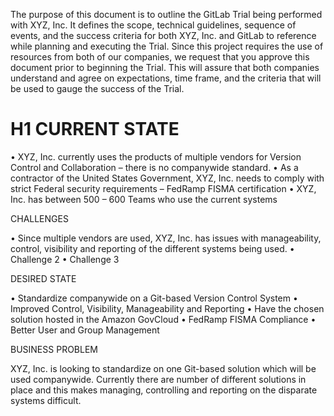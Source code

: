 The purpose of this document is to outline the GitLab Trial being performed with
XYZ, Inc. It defines the scope, technical guidelines, sequence of events, and 
the success criteria for both XYZ, Inc. and GitLab to reference while planning 
and executing the Trial. Since this project requires the use of resources from 
both of our companies, we request that you approve this document prior to 
beginning the Trial.  This will assure that both companies understand and agree 
on expectations, time frame, and the criteria that will be used to gauge the 
success of the Trial. 

# H1 CURRENT STATE

•	XYZ, Inc. currently uses the products of multiple vendors for Version 
Control and Collaboration – there is no companywide standard.
•	As a contractor of the United States Government, XYZ, Inc. needs to comply 
with strict Federal security requirements – FedRamp FISMA certification
•	XYZ, Inc. has between 500 – 600 Teams who use the current systems

CHALLENGES

•	Since multiple vendors are used, XYZ, Inc. has issues with manageability, 
control, visibility and reporting of the different systems being used.
•	Challenge 2
•	Challenge 3

DESIRED STATE

•	Standardize companywide on a Git-based Version Control System
•	Improved Control, Visibility, Manageability and Reporting
•	Have the chosen solution hosted in the Amazon GovCloud
•	FedRamp FISMA Compliance
•	Better User and Group Management

BUSINESS PROBLEM

XYZ, Inc. is looking to standardize on one Git-based solution which will be used
companywide. Currently there are number of different solutions in place and this
makes managing, controlling and reporting on the disparate systems difficult.